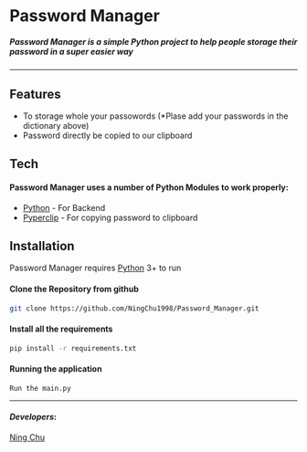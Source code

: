 
# Password Manager
##### Password Manager is a simple Python project to help people storage their password in a super easier way
---
##  Features
- To storage whole your passowords (*Plase add your passwords in the dictionary above)
- Password directly be copied to our clipboard

##  Tech

#### Password Manager uses a number of Python Modules to work properly:
- [Python](https://www.python.org/) - For Backend
- [Pyperclip](https://pypi.org/project/pyperclip/) - For copying password to clipboard

##  Installation

Password Manager requires [Python](https://www.python.org/) 3+ to run
 
#### Clone the Repository from github
 ```sh
git clone https://github.com/NingChu1998/Password_Manager.git
```

#### Install all the requirements
 ```sh
pip install -r requirements.txt
```
#### Running the application
```
Run the main.py
```
---
#### _Developers_:

[Ning Chu](https://github.com/NingChu1998)
